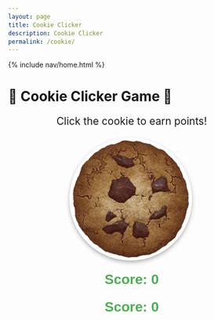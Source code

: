```yaml
---
layout: page
title: Cookie Clicker
description: Cookie Clicker
permalink: /cookie/
---
```


{% include nav/home.html %}

# 🍪 Cookie Clicker Game 🍪

<p style="text-align: center; font-size: 1.5em;">Click the cookie to earn points!</p>

 <div style="text-align: center;">
  <img src="../images/Cookie-Clicker.png" id="cookie" width="250px" alt="cookie" style="cursor: pointer; box-shadow: 0px 4px 8px rgba(0, 0, 0, 0.3); border-radius: 50%;">
  <h2 style="font-family: 'Arial', sans-serif; font-size: 2em; color: #4CAF50; margin-top: 20px;">Score: <span id="score">0</span></h2>
</div>


<div style="text-align: center;">
  <h2 style="font-family: 'Arial', sans-serif; font-size: 2em; color: #4CAF50; margin-top: 20px;">Score: <span id="score">0</span></h2>
</div>



<script>
  let score = 0;
  const cookie = document.getElementById("cookie");
  const scoreDisplay = document.getElementById("score");

  cookie.addEventListener("click", function() {
    score++;
    scoreDisplay.textContent = score;

    // Add a fun "bounce" effect when clicking the cookie
    cookie.style.transform = "scale(1.1)";
    setTimeout(() => {
      cookie.style.transform = "scale(1)";
    }, 100);
  });
</script>


